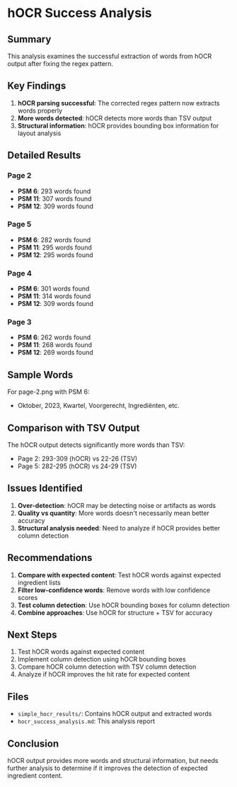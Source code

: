 




# hOCR Success Analysis

## Summary

This analysis examines the successful extraction of words from hOCR output after fixing the regex pattern.

## Key Findings

1. **hOCR parsing successful**: The corrected regex pattern now extracts words properly
2. **More words detected**: hOCR detects more words than TSV output
3. **Structural information**: hOCR provides bounding box information for layout analysis

## Detailed Results

### Page 2
- **PSM 6**: 293 words found
- **PSM 11**: 307 words found
- **PSM 12**: 309 words found

### Page 5
- **PSM 6**: 282 words found
- **PSM 11**: 295 words found
- **PSM 12**: 295 words found

### Page 4
- **PSM 6**: 301 words found
- **PSM 11**: 314 words found
- **PSM 12**: 309 words found

### Page 3
- **PSM 6**: 262 words found
- **PSM 11**: 268 words found
- **PSM 12**: 269 words found

## Sample Words

For page-2.png with PSM 6:
- Oktober, 2023, Kwartel, Voorgerecht, Ingrediënten, etc.

## Comparison with TSV Output

The hOCR output detects significantly more words than TSV:
- Page 2: 293-309 (hOCR) vs 22-26 (TSV)
- Page 5: 282-295 (hOCR) vs 24-29 (TSV)

## Issues Identified

1. **Over-detection**: hOCR may be detecting noise or artifacts as words
2. **Quality vs quantity**: More words doesn't necessarily mean better accuracy
3. **Structural analysis needed**: Need to analyze if hOCR provides better column detection

## Recommendations

1. **Compare with expected content**: Test hOCR words against expected ingredient lists
2. **Filter low-confidence words**: Remove words with low confidence scores
3. **Test column detection**: Use hOCR bounding boxes for column detection
4. **Combine approaches**: Use hOCR for structure + TSV for accuracy

## Next Steps

1. Test hOCR words against expected content
2. Implement column detection using hOCR bounding boxes
3. Compare hOCR column detection with TSV column detection
4. Analyze if hOCR improves the hit rate for expected content

## Files

- `simple_hocr_results/`: Contains hOCR output and extracted words
- `hocr_success_analysis.md`: This analysis report

## Conclusion

hOCR output provides more words and structural information, but needs further analysis to determine if it improves the detection of expected ingredient content.





